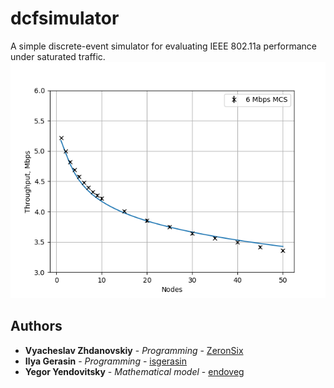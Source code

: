 # dcfsimulator
A simple discrete-event simulator for evaluating IEEE 802.11a performance under saturated traffic. 
![alt text](https://github.com/ZeronSix/dcfsimulator/raw/master/throughput.png)
## Authors
* **Vyacheslav Zhdanovskiy** - *Programming* - [ZeronSix](https://github.com/ZeronSix)
* **Ilya Gerasin** - *Programming* - [isgerasin](https://github.com/isgerasin)
* **Yegor Yendovitsky** - *Mathematical model* - [endoveg](https://github.com/endoveg)
